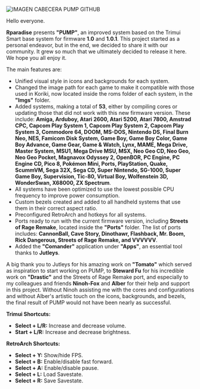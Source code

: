 ![IMAGEN CABECERA PUMP GITHUB](https://github.com/user-attachments/assets/0b40c339-fd66-49c6-9575-809e60643b36)

Hello everyone.

**Rparadise** presents **"PUMP"**, an improved system based on the Trimui Smart base system for firmware **1.0** and **1.0.1**. This project started as a personal endeavor, but in the end, we decided to share it with our community. It grew so much that we ultimately decided to release it here. We hope you all enjoy it.

The main features are:

- Unified visual style in icons and backgrounds for each system.
- Changed the image path for each game to make it compatible with those used in Koriki, now located inside the roms folder of each system, in the **"Imgs"** folder.
- Added systems, making a total of **53**, either by compiling cores or updating those that did not work with this new firmware version. These include: **Amiga, Arduboy, Atari 2600, Atari 5200, Atari 7800, Amstrad CPC, Capcom Play System 1, Capcom Play System 2, Capcom Play System 3, Commodore 64, DOOM, MS-DOS, Nintendo DS, Final Burn Neo, NES, Famicom Disk System, Game Boy, Game Boy Color, Game Boy Advance, Game Gear, Game & Watch, Lynx, MAME, Mega Drive, Master System, MSU1, Mega Drive MSU, MSX, Neo Geo CD, Neo Geo, Neo Geo Pocket, Magnavox Odyssey 2, OpenBOR, PC Engine, PC Engine CD, Pico 8, Pokémon Mini, Ports, PlayStation, Quake, ScummVM, Sega 32X, Sega CD, Super Nintendo, SG-1000, Super Game Boy, Supervision, Tic-80, Virtual Boy, Wolfenstein 3D, WonderSwan, X68000, ZX Spectrum**.
- All systems have been optimized to use the lowest possible CPU frequency to improve power consumption.
- Custom bezels created and added to all handheld systems that use them in their correct aspect ratio.
- Preconfigured RetroArch and hotkeys for all systems.
- Ports ready to run with the current firmware version, including **Streets of Rage Remake**, located inside the **"Ports"** folder. The list of ports includes: **CannonBall, Cave Story, Dinothawr, Flashback, Mr. Boom, Rick Dangerous, Streets of Rage Remake, and VVVVVV**.
- Added the **"Comander"** application under **"Apps"**, an essential tool thanks to **Jutleys**.

A big thank you to Jutleys for his amazing work on **"Tomato"** which served as inspiration to start working on PUMP, to **Steward Fu** for his incredible work on **"Drastic"** and the Streets of Rage Remake port, and especially to my colleagues and friends **Ninoh-Fox** and **Alber** for their help and support in this project. Without Ninoh assisting me with the cores and configurations and without Alber's artistic touch on the icons, backgrounds, and bezels, the final result of PUMP would not have been nearly as successful.

**Trimui Shortcuts:**

- **Select + L/R:** Increase and decrease volume.
- **Start + L/R:** Increase and decrease brightness.

**RetroArch Shortcuts:**

- **Select + Y:** Show/hide FPS.
- **Select + B:** Enable/disable fast forward.
- **Select + A:** Enable/disable pause.
- **Select + L:** Load Savestate.
- **Select + R:** Save Savestate.

